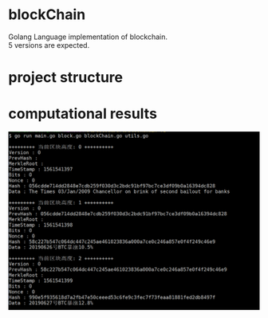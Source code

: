 # blockChain
Golang Language implementation of blockchain.       
5 versions are expected.     

# project structure      


# computational results
![blockChain-v1_run.png](https://github.com/Alan-ZYT/blockChain/blob/master/blockChain-v1_run.png?raw=true)
